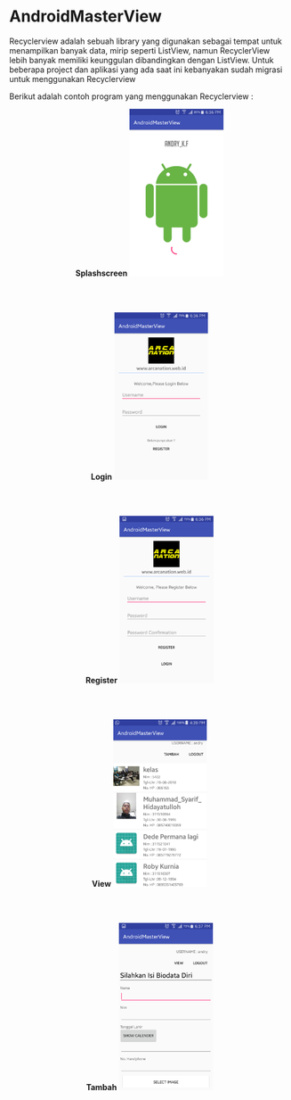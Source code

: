 # AndroidMasterView

Recyclerview adalah sebuah library yang digunakan sebagai tempat untuk menampilkan banyak data, mirip seperti ListView, namun RecyclerView lebih banyak memiliki keunggulan dibandingkan dengan ListView. Untuk beberapa project dan aplikasi yang ada saat ini kebanyakan sudah migrasi untuk menggunakan Recyclerview

Berikut adalah contoh program yang menggunakan Recyclerview :

<p align="center">
  <b>Splashscreen</b>
<img src="https://github.com/arcanavi/AndroidMasterView/blob/master/splashscreen.png" widht="450" height="300" />   
</p>
<br></br>
<p align="center">
  <b>Login</b>
<img src="https://github.com/arcanavi/AndroidMasterView/blob/master/login.png" widht="450" height="300" />   
</p>
<br></br>
<p align="center">
  <b>Register</b>
<img src="https://github.com/arcanavi/AndroidMasterView/blob/master/register.png" widht="450" height="300" />   
</p>
<br></br>
<p align="center">
  <b>View</b>
<img src="https://github.com/arcanavi/AndroidMasterView/blob/master/view.png" widht="450" height="300" />   
</p>
<br></br>
<p align="center">
  <b>Tambah</b>
<img src="https://github.com/arcanavi/AndroidMasterView/blob/master/tambah.png" widht="450" height="300" />   
</p>

